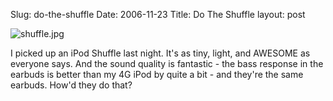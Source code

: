 Slug: do-the-shuffle
Date: 2006-11-23
Title: Do The Shuffle
layout: post

<img alt="shuffle.jpg" class="at-xid-6a010534988cd3970b0120a5b365b6970c" id="image2410" src="https://steveivy.typepad.com/.a/6a010534988cd3970b0120a5b365b6970c-pi" />

I picked up an iPod Shuffle last night. It&#39;s as tiny, light, and AWESOME as everyone says. And the sound quality is fantastic - the bass response in the earbuds is better than my 4G iPod by quite a bit - and they&#39;re the same earbuds. How&#39;d they do that?
